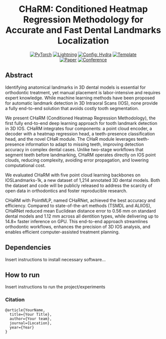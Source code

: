  <div align="center">

# CHaRM: Conditioned Heatmap Regression Methodology for Accurate and Fast Dental Landmarks Localization

<a href="https://pytorch.org/get-started/locally/"><img alt="PyTorch" src="https://img.shields.io/badge/PyTorch-ee4c2c?logo=pytorch&logoColor=white"></a>
<a href="https://pytorchlightning.ai/"><img alt="Lightning" src="https://img.shields.io/badge/-Lightning-792ee5?logo=pytorchlightning&logoColor=white"></a>
<a href="https://hydra.cc/"><img alt="Config: Hydra" src="https://img.shields.io/badge/Config-Hydra-89b8cd"></a>
<a href="https://github.com/ashleve/lightning-hydra-template"><img alt="Template" src="https://img.shields.io/badge/-Lightning--Hydra--Template-017F2F?style=flat&logo=github&labelColor=gray"></a><br>
[![Paper](http://img.shields.io/badge/paper-arxiv.1001.2234-B31B1B.svg)](https://www.nature.com/articles/nature14539)
[![Conference](http://img.shields.io/badge/AnyConference-year-4b44ce.svg)](https://papers.nips.cc/paper/2020)

</div>
 
## Abstract   
Identifying anatomical landmarks in 3D dental models is essential for orthodontic treatment, yet manual placement is labor-intensive and requires expert knowledge. While machine learning methods have been proposed for automatic landmark detection in 3D Intraoral Scans (IOS), none provide a fully end-to-end solution that avoids costly tooth segmentation.

We present CHaRM (Conditioned Heatmap Regression Methodology), the first fully end-to-end deep learning approach for tooth landmark detection in 3D IOS. CHaRM integrates four components: a point cloud encoder, a decoder with a heatmap regression head, a teeth-presence classification head, and the novel CHaR module. The CHaR module leverages teeth-presence information to adapt to missing teeth, improving detection accuracy in complex dental cases. Unlike two-stage workflows that segment teeth before landmarking, CHaRM operates directly on IOS point clouds, reducing complexity, avoiding error propagation, and lowering computational cost. 

We evaluated CHaRM with five point cloud learning backbones on IOSLandmarks-1k, a new dataset of 1,214 annotated 3D dental models. Both the dataset and code will be publicly released  to address the scarcity of open data in orthodontics and foster reproducible research. 

CHaRM with PointMLP, named CHaRNet, achieved the best accuracy and efficiency. Compared to state-of-the-art methods (TSMDL and ALIIOS), CHaRNet reduced mean Euclidean distance error to 0.56 mm on standard dental models and 1.12 mm across all dentition types, while delivering up to 14.8× faster inference on GPU.
This end-to-end approach streamlines orthodontic workflows, enhances the precision of 3D IOS analysis, and enables efficient computer-assisted treatment planning.

## Dependencies
Insert instructions to install necessary software...

## How to run   
Insert instructions to run the project/experiments


### Citation   
```
@article{YourName,
  title={Your Title},
  author={Your team},
  journal={Location},
  year={Year}
}
```